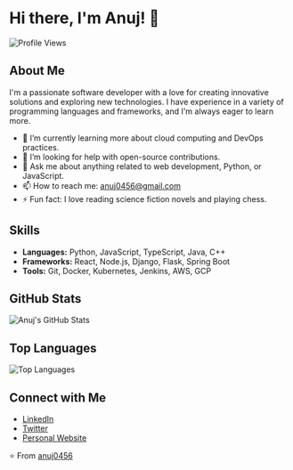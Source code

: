 # Hi there, I'm Anuj! 👋

![Profile Views](https://komarev.com/ghpvc/?username=anuj0456&color=blue)

## About Me

I'm a passionate software developer with a love for creating innovative solutions and exploring new technologies. I have experience in a variety of programming languages and frameworks, and I'm always eager to learn more.

- 🌱 I’m currently learning more about cloud computing and DevOps practices.
- 🤔 I’m looking for help with open-source contributions.
- 💬 Ask me about anything related to web development, Python, or JavaScript.
- 📫 How to reach me: [anuj0456@gmail.com](mailto:anuj0456@gmail.com)
- ⚡ Fun fact: I love reading science fiction novels and playing chess.

## Skills

- **Languages:** Python, JavaScript, TypeScript, Java, C++
- **Frameworks:** React, Node.js, Django, Flask, Spring Boot
- **Tools:** Git, Docker, Kubernetes, Jenkins, AWS, GCP

## GitHub Stats

![Anuj's GitHub Stats](https://github-readme-stats.vercel.app/api?username=anuj0456&show_icons=true&theme=radical)

## Top Languages

![Top Languages](https://github-readme-stats.vercel.app/api/top-langs/?username=anuj0456&layout=compact&theme=radical)

## Connect with Me

- [LinkedIn](https://www.linkedin.com/in/anuj-gupta-9a691527/)
- [Twitter](https://twitter.com/anuj0456)
- [Personal Website](https://anuj0456.dev)

⭐️ From [anuj0456](https://github.com/anuj0456)
